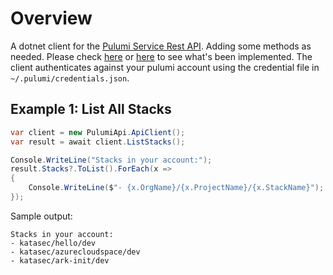 # Overview

A dotnet client for the [Pulumi Service Rest API](https://www.pulumi.com/docs/reference/service-rest-api/). Adding some methods as needed. Please check [here](./PulumiApi.Test/UnitTest1.cs) or 
[here](./PulumiApi/IPulumiApi.cs) to see what's been implemented. The client authenticates against your pulumi account using the credential file in `~/.pulumi/credentials.json`. 

## Example 1: List All Stacks

```csharp
var client = new PulumiApi.ApiClient();
var result = await client.ListStacks();

Console.WriteLine("Stacks in your account:");
result.Stacks?.ToList().ForEach(x =>
{
    Console.WriteLine($"- {x.OrgName}/{x.ProjectName}/{x.StackName}");
});
```

Sample output:

```
Stacks in your account:
- katasec/hello/dev
- katasec/azurecloudspace/dev
- katasec/ark-init/dev
```